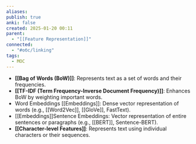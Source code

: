 ```yaml
---
aliases: 
publish: true
anki: false
created: 2025-01-20 00:11
parent:
  - "[[Feature Representation]]"
connected:
  - "#обс/linking"
tags:
  - MOC
---
```

- **[[Bag of Words (BoW)]]**: Represents text as a set of words and their frequencies.
- **[[TF-IDF (Term Frequency-Inverse Document Frequency)]]**: Enhances BoW by weighting important words.
- Word Embeddings [[Embeddings]]: Dense vector representation of words (e.g., [[Word2Vec]], [[GloVe]], FastText).
- [[Embeddings]]Sentence Embeddings: Vector representation of entire sentences or paragraphs (e.g., [[BERT]], Sentence-BERT).
- **[[Character-level Features]]**: Represents text using individual characters or their sequences.